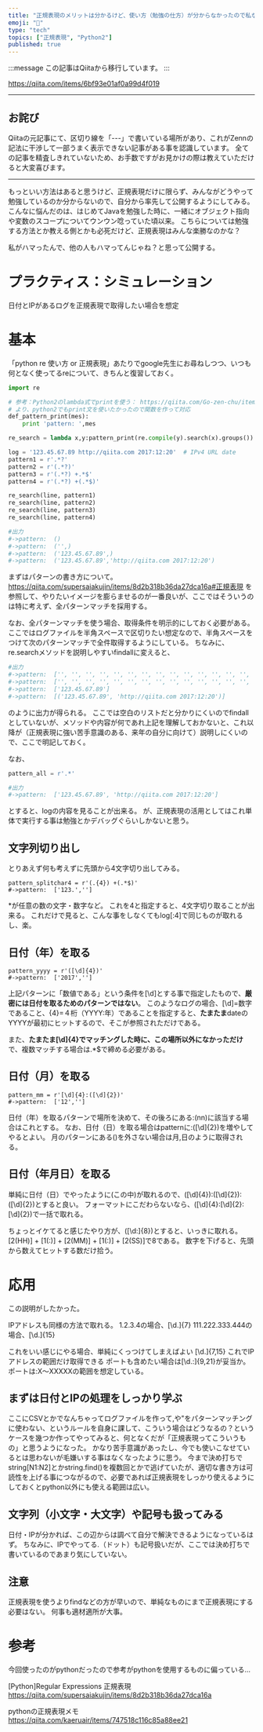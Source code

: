 ```yaml
---
title: "正規表現のメリットは分かるけど、使い方（勉強の仕方）が分からなかったので私なりの独学の方法を公開"
emoji: "📝"
type: "tech"
topics: ["正規表現", "Python2"]
published: true
---
```


:::message
この記事はQiitaから移行しています。
:::

https://qiita.com/items/6bf93e01af0a99d4f019

-----

## お詫び
Qiitaの元記事にて、区切り線を「---」で書いている場所があり、これがZennの記法に干渉して一部うまく表示できない記事がある事を認識しています。
全ての記事を精査しきれていないため、お手数ですがお見かけの際は教えていただけると大変喜びます。

-----

もっといい方法はあると思うけど、正規表現だけに限らず、みんながどうやって勉強しているのか分からないので、自分から率先して公開するようにしてみる。
こんなに悩んだのは、はじめてJavaを勉強した時に、一緒にオブジェクト指向や変数のスコープについてウンウン唸っていた頃以来。
こちらについては勉強する方法とか教える側とかも必死だけど、正規表現はみんな楽勝なのかな？

私がハマったんで、他の人もハマってんじゃね？と思って公開する。


# プラクティス：シミュレーション
日付とIPがあるログを正規表現で取得したい場合を想定

# 基本
「python re 使い方 or 正規表現」あたりでgoogle先生にお尋ねしつつ、いつも何となく使ってるreについて、きちんと復習しておく。

``` training1.py
import re

# 参考：Python2のlambda式でprintを使う： https://qiita.com/Go-zen-chu/items/135bab27cea5ef27e1f8
# より、python2でもprint文を使いたかったので関数を作って対応
def_pattern_print(mes):
    print 'pattern: ',mes

re_search = lambda x,y:pattern_print(re.compile(y).search(x).groups())

log = '123.45.67.89 http://qiita.com 2017:12:20'  # IPv4 URL date
pattern1 = r'.*?'
pattern2 = r'(.*?)'
pattern3 = r'(.*?) +.*$'
pattern4 = r'(.*?) +(.*$)'

re_search(line, pattern1)
re_search(line, pattern2)
re_search(line, pattern3)
re_search(line, pattern4)

#出力
#->pattern:  ()
#->pattern:  ('',)
#->pattern:  ('123.45.67.89',)
#->pattern:  ('123.45.67.89','http://qiita.com 2017:12:20')
```

まずはパターンの書き方について。
https://qiita.com/supersaiakujin/items/8d2b318b36da27dca16a#正規表現
を参照して、やりたいイメージを膨らませるのが一番良いが、ここではそういうのは特に考えず、全パターンマッチを採用する。

なお、全パターンマッチを使う場合、取得条件を明示的にしておく必要がある。
ここではログファイルを半角スペースで区切りたい想定なので、半角スペースをつけて次のパターンマッチで全件取得するようにしている。
ちなみに、re.searchメソッドを説明しやすいfindallに変えると、

``` training1.py
#出力
#->pattern:  ['', '', '', '', '', '', '', '', '', '', '', '', '', '', '','', '', '', '', '', '', '', '', '', '', '', '', '', '', '', '', '', '', '', '','', '', '', '', '', '']
#->pattern:  ['', '', '', '', '', '', '', '', '', '', '', '', '', '', '','', '', '', '', '', '', '', '', '', '', '', '', '', '', '', '', '', '', '', '','', '', '', '', '', '']
#->pattern:  ['123.45.67.89']
#->pattern:  [('123.45.67.89', 'http://qiita.com 2017:12:20')]
```

のように出力が得られる。
ここでは空白のリストだと分かりにくいのでfindallとしていないが、メソッドや内容が何であれ上記を理解しておかないと、これ以降が（正規表現に強い苦手意識のある、来年の自分に向けて）説明しにくいので、ここで明記しておく。

なお、

``` training1.py
pattern_all = r'.*'

#出力
#->pattern:  ['123.45.67.89', 'http://qiita.com 2017:12:20']
```

とすると、logの内容を見ることが出来る。
が、正規表現の活用としてはこれ単体で実行する事は勉強とかデバッグぐらいしかないと思う。

## 文字列切り出し
とりあえず何も考えずに先頭から4文字切り出してみる。

```
pattern_splitchar4 = r'(.{4}) +(.*$)'
#->pattern:  ['123.','']
```
*が任意の数の文字・数字など。
これを4と指定すると、4文字切り取ることが出来る。
これだけで見ると、こんな事をしなくてもlog[:4]で同じものが取れるし、楽。

## 日付（年）を取る

```
pattern_yyyy = r'([\d]{4})'
#->pattern:  ['2017','']
```

上記パターンに「数値である」という条件を[\d]とする事で指定したもので、**厳密には日付を取るためのパターンではない**。
このようなログの場合、[\d]=数字であること、{4}=４桁（YYYY:年）であることを指定すると、**たまたま**dateのYYYYが最初にヒットするので、そこが参照されただけである。

また、**たまたま[\d]{4}でマッチングした時に、この場所以外になかっただけ**で、複数マッチする場合は.*$で締める必要がある。

## 日付（月）を取る

```
pattern_mm = r'[\d]{4}:([\d]{2})'
#->pattern:  ['12','']
```

日付（年）を取るパターンで場所を決めて、その後ろにある:(nn)に該当する場合はこれとする。
なお、日付（日）を取る場合はpatternに:([\d]{2})を増やしてやるとよい。
月のパターンにある()を外さない場合は月,日のように取得される。

## 日付（年月日）を取る
単純に日付（日）でやったように(この中)が取れるので、([\d]{4}):([\d]{2}):([\d]{2})とすると良い。
フォーマットにこだわらないなら、([\d]{4}:[\d]{2}:[\d]{2})で一括で取れる。

ちょっとイケてると感じたやり方が、([\d:]{8})とすると、いっきに取れる。
[2(HH)] + [1(:)] + [2(MM)] + [1(:)] +
 [2(SS)]で8である。
数字を下げると、先頭から数えてヒットする数だけ拾う。

# 応用
この説明がしたかった。

IPアドレスも同様の方法で取れる。
1.2.3.4の場合、[\d\.]{7}
111.222.333.444の場合、[\d\.]{15}

これをいい感じにやる場合、単純にくっつけてしまえばよい
[\d\.]{7,15}
これでIPアドレスの範囲だけ取得できる
ポートも含めたい場合は[\d\.:]{9,21}が妥当か。
ポートは:X～XXXXXの範囲を想定している。

## まずは日付とIPの処理をしっかり学ぶ

ここにCSVとかでなんちゃってログファイルを作って,や"をパターンマッチングに使わない、というルールを自身に課して、こういう場合はどうなるの？というケースを幾つか作ってやってみると、何となくだが「正規表現ってこういうもの」と思うようになった。
かなり苦手意識があったし、今でも使いこなせているとは思わないが毛嫌いする事はなくなったように思う。
今まで決め打ちでstring[N1:N2]とかstring.find()を複数回とかで逃げていたが、適切な書き方は可読性を上げる事につながるので、必要であれば正規表現をしっかり使えるようにしておくとpython以外にも使える範囲は広い。

## 文字列（小文字・大文字）や記号も扱ってみる
日付・IPが分かれば、この辺からは調べて自分で解決できるようになっているはず。
ちなみに、IPでやってる.（ドット）も記号扱いだが、ここでは決め打ちで書いているのであまり気にしていない。

## 注意
正規表現を使うよりfindなどの方が早いので、単純なものにまで正規表現にする必要はない。
何事も適材適所が大事。

# 参考
今回使ったのがpythonだったので参考がpythonを使用するものに偏っている…

[Python]Regular Expressions 正規表現
https://qiita.com/supersaiakujin/items/8d2b318b36da27dca16a

pythonの正規表現メモ
https://qiita.com/kaeruair/items/747518c116c85a88ee21

